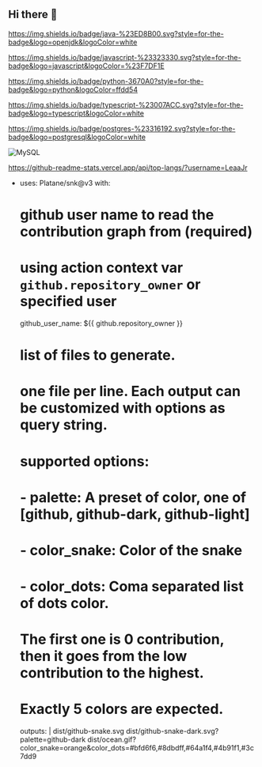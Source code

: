 ## Hi there 👋

<!--
**LeaaJr/LeaaJr** is a ✨ _special_ ✨ repository because its `README.md` (this file) appears on your GitHub profile.

Here are some ideas to get you started:

- 🔭 I’m currently working on ...
- 🌱 I’m currently learning ...
- 👯 I’m looking to collaborate on ...
- 🤔 I’m looking for help with ...
- 💬 Ask me about ...
- 📫 How to reach me: ...
- 😄 Pronouns: ...
- ⚡ Fun fact: ...
-->

https://img.shields.io/badge/java-%23ED8B00.svg?style=for-the-badge&logo=openjdk&logoColor=white

https://img.shields.io/badge/javascript-%23323330.svg?style=for-the-badge&logo=javascript&logoColor=%23F7DF1E

https://img.shields.io/badge/python-3670A0?style=for-the-badge&logo=python&logoColor=ffdd54

https://img.shields.io/badge/typescript-%23007ACC.svg?style=for-the-badge&logo=typescript&logoColor=white

https://img.shields.io/badge/postgres-%23316192.svg?style=for-the-badge&logo=postgresql&logoColor=white

![MySQL](https://img.shields.io/badge/mysql-4479A1.svg?style=for-the-badge&logo=mysql&logoColor=white)



https://github-readme-stats.vercel.app/api/top-langs/?username=LeaaJr



- uses: Platane/snk@v3
  with:
    # github user name to read the contribution graph from (**required**)
    # using action context var `github.repository_owner` or specified user
    github_user_name: ${{ github.repository_owner }}

    # list of files to generate.
    # one file per line. Each output can be customized with options as query string.
    #
    #  supported options:
    #  - palette:     A preset of color, one of [github, github-dark, github-light]
    #  - color_snake: Color of the snake
    #  - color_dots:  Coma separated list of dots color.
    #                 The first one is 0 contribution, then it goes from the low contribution to the highest.
    #                 Exactly 5 colors are expected.
    outputs: |
      dist/github-snake.svg
      dist/github-snake-dark.svg?palette=github-dark
      dist/ocean.gif?color_snake=orange&color_dots=#bfd6f6,#8dbdff,#64a1f4,#4b91f1,#3c7dd9
